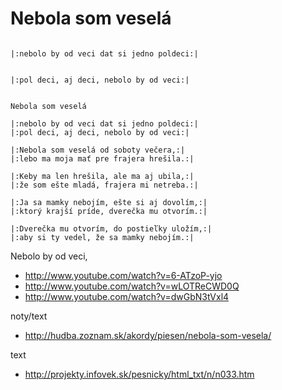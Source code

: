 
# Nebola som veselá

```

|:nebolo by od veci dat si jedno poldeci:|


|:pol deci, aj deci, nebolo by od veci:|

```


```

Nebola som veselá

|:nebolo by od veci dat si jedno poldeci:|
|:pol deci, aj deci, nebolo by od veci:|

|:Nebola som veselá od soboty večera,:|
|:lebo ma moja mať pre frajera hrešila.:|

|:Keby ma len hrešila, ale ma aj ubila,:|
|:že som ešte mladá, frajera mi netreba.:|

|:Ja sa mamky nebojím, ešte si aj dovolím,:|
|:ktorý krajší príde, dverečka mu otvorím.:|

|:Dverečka mu otvorím, do postieľky uložím,:|
|:aby si ty vedel, že sa mamky nebojím.:|
```




Nebolo by od veci,
* http://www.youtube.com/watch?v=6-ATzoP-yjo
* http://www.youtube.com/watch?v=wLOTReCWD0Q
* http://www.youtube.com/watch?v=dwGbN3tVxl4



noty/text
* http://hudba.zoznam.sk/akordy/piesen/nebola-som-vesela/

text
* http://projekty.infovek.sk/pesnicky/html_txt/n/n033.htm

